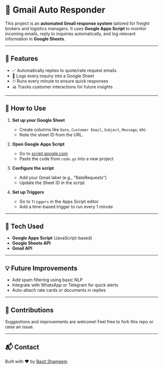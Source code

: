 # 📧 Gmail Auto Responder

This project is an **automated Gmail response system** tailored for freight brokers and logistics managers. It uses **Google Apps Script** to monitor incoming emails, reply to inquiries automatically, and log relevant information in **Google Sheets**.

---

## 🔧 Features

- ✅ Automatically replies to quote/rate request emails
- 📑 Logs every inquiry into a Google Sheet
- ⏱ Runs every minute to ensure quick responses
- 📊 Tracks customer interactions for future insights

---

## 🚀 How to Use

1. **Set up your Google Sheet**  
   - Create columns like `Date`, `Customer Email`, `Subject`, `Message`, etc.
   - Note the sheet ID from the URL.

2. **Open Google Apps Script**  
   - Go to [script.google.com](https://script.google.com)
   - Paste the code from `code.gs` into a new project

3. **Configure the script**  
   - Add your Gmail label (e.g., "RateRequests")
   - Update the Sheet ID in the script

4. **Set up Triggers**
   - Go to `Triggers` in the Apps Script editor
   - Add a time-based trigger to run every 1 minute


---

## 🤖 Tech Used

- **Google Apps Script** (JavaScript-based)
- **Google Sheets API**
- **Gmail API**

---

## 💡 Future Improvements

- Add spam filtering using basic NLP
- Integrate with WhatsApp or Telegram for quick alerts
- Auto-attach rate cards or documents in replies

---

## 🙌 Contributions

Suggestions and improvements are welcome! Feel free to fork this repo or raise an issue.

---

## 📬 Contact

Built with ❤️ by [Basit Shameem](https://github.com/baeri1010)



